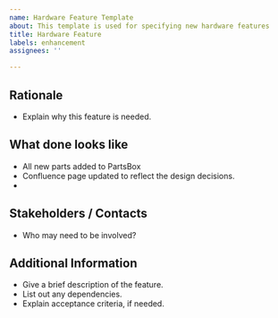 ```yaml
---
name: Hardware Feature Template
about: This template is used for specifying new hardware features
title: Hardware Feature
labels: enhancement
assignees: ''

---
```


## Rationale ##
- Explain why this feature is needed.

## What done looks like ##
- All new parts added to PartsBox
- Confluence page updated to reflect the design decisions.
- 

## Stakeholders / Contacts ##
- Who may need to be involved?

## Additional Information ##
- Give a brief description of the feature.
- List out any dependencies.
- Explain acceptance criteria, if needed.
